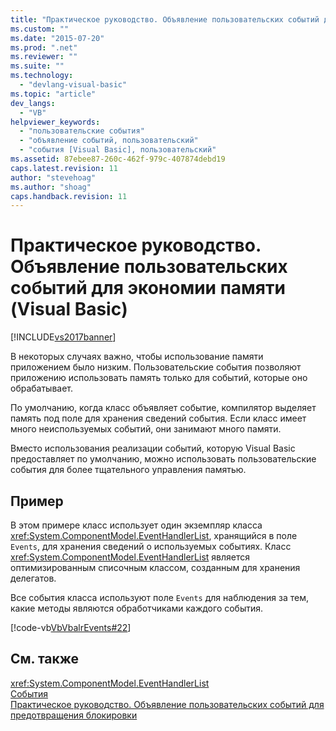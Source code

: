 ```yaml
---
title: "Практическое руководство. Объявление пользовательских событий для экономии памяти (Visual Basic) | Microsoft Docs"
ms.custom: ""
ms.date: "2015-07-20"
ms.prod: ".net"
ms.reviewer: ""
ms.suite: ""
ms.technology: 
  - "devlang-visual-basic"
ms.topic: "article"
dev_langs: 
  - "VB"
helpviewer_keywords: 
  - "пользовательские события"
  - "объявление событий, пользовательский"
  - "события [Visual Basic], пользовательский"
ms.assetid: 87ebee87-260c-462f-979c-407874debd19
caps.latest.revision: 11
author: "stevehoag"
ms.author: "shoag"
caps.handback.revision: 11
---
```

# Практическое руководство. Объявление пользовательских событий для экономии памяти (Visual Basic)
[!INCLUDE[vs2017banner](../../../../visual-basic/includes/vs2017banner.md)]

В некоторых случаях важно, чтобы использование памяти приложением было низким.  Пользовательские события позволяют приложению использовать память только для событий, которые оно обрабатывает.  
  
 По умолчанию, когда класс объявляет событие, компилятор выделяет память под поле для хранения сведений события.  Если класс имеет много неиспользуемых событий, они занимают много памяти.  
  
 Вместо использования реализации событий, которую Visual Basic предоставляет по умолчанию, можно использовать пользовательские события для более тщательного управления памятью.  
  
## Пример  
 В этом примере класс использует один экземпляр класса <xref:System.ComponentModel.EventHandlerList>, хранящийся в поле `Events`, для хранения сведений о используемых событиях.  Класс <xref:System.ComponentModel.EventHandlerList> является оптимизированным списочным классом, созданным для хранения делегатов.  
  
 Все события класса используют поле `Events` для наблюдения за тем, какие методы являются обработчиками каждого события.  
  
 [!code-vb[VbVbalrEvents#22](../../../../visual-basic/language-reference/statements/codesnippet/VisualBasic/how-to-declare-custom-events-to-conserve-memory_1.vb)]  
  
## См. также  
 <xref:System.ComponentModel.EventHandlerList>   
 [События](../../../../visual-basic/programming-guide/language-features/events/events.md)   
 [Практическое руководство. Объявление пользовательских событий для предотвращения блокировки](../../../../visual-basic/programming-guide/language-features/events/how-to-declare-custom-events-to-avoid-blocking.md)